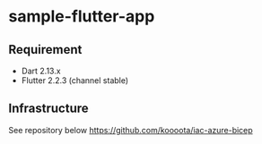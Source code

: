 # sample-flutter-app
 
## Requirement

- Dart 2.13.x
- Flutter 2.2.3 (channel stable)

## Infrastructure
See repository below
https://github.com/koooota/iac-azure-bicep

